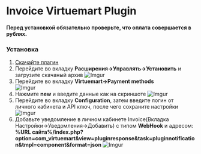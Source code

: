 <h1>Invoice Virtuemart Plugin</h1>

**Перед установкой обязательно проверьте, что оплата совершается в рублях.**

<h3>Установка</h3>

1. [Скачайте плагин](https://github.com/Invoice-LLC/Invoice.Module.Joomla-Virtuemart/archive/master.zip)
2. Перейдите во вкладку **Расширения->Управлять->Установить** и загрузите скачаный архив
![Imgur](https://imgur.com/xmXmLtj.png)
3. Перейдите во вкладку **Virtuemart->Payment methods**<br>
![Imgur](https://imgur.com/Z4dR9eR.png)
4. Нажмите **new** и введите данные как на скриншоте
![Imgur](https://imgur.com/IeEpqoR.png)
5. Перейдите во вкладку **Configuration**, затем введите логин от личного кабинета и API ключ, после чего сохраните настройки
![Imgur](https://imgur.com/wUiCqEe.png)
6. Добавьте уведомление в личном кабинете Invoice(Вкладка Настройки->Уведомления->Добавить)
с типом **WebHook** и адресом: **%URL сайта%/index.php?option=com_virtuemart&view=pluginresponse&task=pluginnotification&tmpl=component&format=json**
![Imgur](https://imgur.com/LZEozhf.png)
